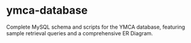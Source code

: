 # ymca-database
Complete MySQL schema and scripts for the YMCA database, featuring sample retrieval queries and a comprehensive ER Diagram. 

